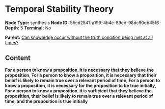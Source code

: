 # Temporal Stability Theory

**Node Type:** synthesis
**Node ID:** 55ed2541-a199-4b4e-89ed-98dc90db45f6
**Depth:** 5
**Terminal:** No

**Parent:** [Can knowledge occur without the truth condition being met at all times?](can-knowledge-occur-without-the-truth-condition-being-met-at-all-times-antithesis-e6d25bcf-a40d-418c-9e8e-4deaefd7e59a.md)

## Content

**For a person to know a proposition, it is necessary that they believe the proposition**, **For a person to know a proposition, it is necessary that their belief is likely to remain true over a relevant period of time**, **For a person to know a proposition, it is necessary for the proposition to be true initially**, **For a person to know a proposition, it is sufficient that they believe the proposition, their belief is likely to remain true over a relevant period of time, and the proposition is true initially**
